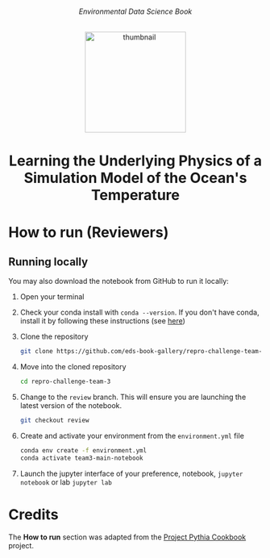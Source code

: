 <div align="center">
    <h6>Environmental Data Science Book</h6>
</div>

<p align="center">
<img src="https://github.com/alan-turing-institute/environmental-ds-book/blob/master/book/figures/logo/logo.png?raw=True" alt="thumbnail" width="200"/>
</p>

<div align="center">
    <h1>Learning the Underlying Physics of a Simulation Model of the Ocean's Temperature</h1>
</div>

# How to run (Reviewers)

## Running locally
You may also download the notebook from GitHub to run it locally:
1. Open your terminal

2. Check your conda install with `conda --version`. If you don't have conda, install it by following these instructions (see [here](https://docs.conda.io/en/latest/miniconda.html))

3. Clone the repository
    ```bash
    git clone https://github.com/eds-book-gallery/repro-challenge-team-3.git
    ```

4. Move into the cloned repository
    ```bash
    cd repro-challenge-team-3
    ```

5. Change to the `review` branch. This will ensure you are launching the latest version of the notebook.
    ```bash
    git checkout review
    ```  
   
6. Create and activate your environment from the `environment.yml` file
    ```bash
    conda env create -f environment.yml
    conda activate team3-main-notebook
    ```  

7. Launch the jupyter interface of your preference, notebook, `jupyter notebook` or lab `jupyter lab`

# Credits
The **How to run** section was adapted from the [Project Pythia Cookbook](https://cookbooks.projectpythia.org/) project.
